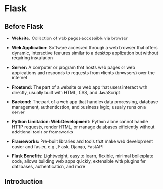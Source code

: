 # Flask

## Before Flask

- **Website:** Collection of web pages accessible via browser

- **Web Application:** Software accessed through a web browser that offers dynamic, interactive features similar to a desktop application but without requiring installation

- **Server:** A computer or program that hosts web pages or web applications and responds to requests from clients (browsers) over the internet

- **Frontend:** The part of a website or web app that users interact with directly, usually built with HTML, CSS, and JavaScript

- **Backend:** The part of a web app that handles data processing, database management, authentication, and business logic; usually runs on a server

- **Python Limitation: Web Development:** Python alone cannot handle HTTP requests, render HTML, or manage databases efficiently without additional tools or frameworks

- **Frameworks:** Pre-built libraries and tools that make web development easier and faster, e.g., Flask, Django, FastAPI

- **Flask Benefits:** Lightweight, easy to learn, flexible, minimal boilerplate code, allows building web apps quickly, extensible with plugins for databases, authentication, and more

## Introduction
